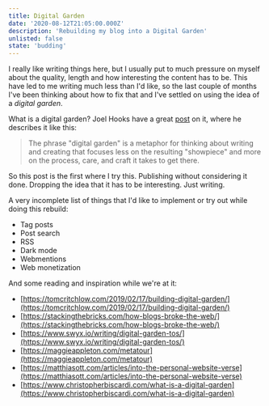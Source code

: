 ```yaml
---
title: Digital Garden
date: '2020-08-12T21:05:00.000Z'
description: 'Rebuilding my blog into a Digital Garden'
unlisted: false
state: 'budding'
---
```


I really like writing things here, but I usually put to much pressure on myself about the quality, length and how interesting the content has to be. This have led to me writing much less than I'd like, so the last couple of months I've been thinking about how to fix that and I've settled on using the idea of a _digital garden_.

What is a digital garden? Joel Hooks have a great [post](https://joelhooks.com/digital-garden) on it, where he describes it like this:

> The phrase "digital garden" is a metaphor for thinking about writing and creating that focuses less on the resulting "showpiece" and more on the process, care, and craft it takes to get there.

So this post is the first where I try this. Publishing without considering it done. Dropping the idea that it has to be interesting. Just writing.

A very incomplete list of things that I'd like to implement or try out while doing this rebuild:

- Tag posts
- Post search
- RSS
- Dark mode
- Webmentions
- Web monetization

And some reading and inspiration while we're at it:

- [https://tomcritchlow.com/2019/02/17/building-digital-garden/](https://tomcritchlow.com/2019/02/17/building-digital-garden/)
- [https://stackingthebricks.com/how-blogs-broke-the-web/](https://stackingthebricks.com/how-blogs-broke-the-web/)
- [https://www.swyx.io/writing/digital-garden-tos/](https://www.swyx.io/writing/digital-garden-tos/)
- [https://maggieappleton.com/metatour](https://maggieappleton.com/metatour)
- [https://matthiasott.com/articles/into-the-personal-website-verse](https://matthiasott.com/articles/into-the-personal-website-verse)
- [https://www.christopherbiscardi.com/what-is-a-digital-garden](https://www.christopherbiscardi.com/what-is-a-digital-garden)
